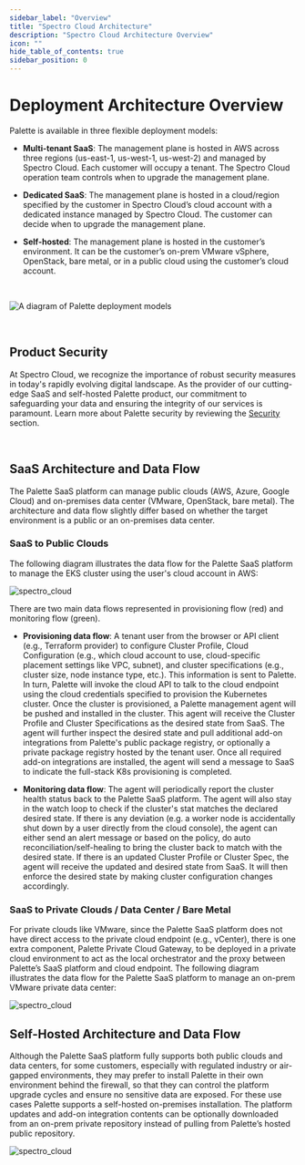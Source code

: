 ```yaml
---
sidebar_label: "Overview"
title: "Spectro Cloud Architecture"
description: "Spectro Cloud Architecture Overview"
icon: ""
hide_table_of_contents: true
sidebar_position: 0
---
```



# Deployment Architecture Overview

Palette is available in three flexible deployment models:

* **Multi-tenant SaaS**: The management plane is hosted in AWS across three regions (us-east-1, us-west-1, us-west-2) and managed by Spectro Cloud. Each customer will occupy a tenant. The Spectro Cloud operation team controls when to upgrade the management plane.

* **Dedicated SaaS**: The management plane is hosted in a cloud/region specified by the customer in Spectro Cloud’s cloud account with a dedicated instance managed by Spectro Cloud. The customer can decide when to upgrade the management plane.

* **Self-hosted**: The management plane is hosted in the customer’s environment. It can be the customer’s on-prem VMware vSphere, OpenStack, bare metal, or in a public cloud using the customer’s cloud account.

<br />

![A diagram of Palette deployment models](/architecture_architecture-overview-deployment-models.png)

<br />


## Product Security

At Spectro Cloud, we recognize the importance of robust security measures in today's rapidly evolving digital landscape. As the provider of our cutting-edge SaaS and self-hosted Palette product, our commitment to safeguarding your data and ensuring the integrity of our services is paramount. Learn more about Palette security by reviewing the [Security](/security) section.

<br />

## SaaS Architecture and Data Flow

The Palette SaaS platform can manage public clouds (AWS, Azure, Google Cloud) and on-premises data center (VMware, OpenStack, bare metal). The architecture and data flow slightly differ based on whether the target environment is a public or an on-premises data center.

### SaaS to Public Clouds

The following diagram illustrates the data flow for the Palette SaaS platform to manage the EKS cluster using the user's cloud account in AWS:


![spectro_cloud](/architecture_architecture-overview_saas.png)

There are two main data flows represented in provisioning flow (red) and monitoring flow (green).

* **Provisioning data flow**: A tenant user from the browser or API client (e.g., Terraform provider) to configure Cluster Profile, Cloud Configuration (e.g., which cloud account to use, cloud-specific placement settings like VPC, subnet), and cluster specifications (e.g., cluster size, node instance type, etc.). This information is sent to Palette. In turn, Palette will invoke the cloud API to talk to the cloud endpoint using the cloud credentials specified to provision the Kubernetes cluster. Once the cluster is provisioned, a Palette management agent will be pushed and installed in the cluster. This agent will receive the Cluster Profile and Cluster Specifications as the desired state from SaaS. The agent will further inspect the desired state and pull additional add-on integrations from Palette's public package registry, or optionally a private package registry hosted by the tenant user. Once all required add-on integrations are installed, the agent will send a message to SaaS to indicate the full-stack K8s provisioning is completed.


* **Monitoring data flow**: The agent will periodically report the cluster health status back to the Palette SaaS platform. The agent will also stay in the watch loop to check if the cluster's stat matches the declared desired state. If there is any deviation (e.g. a worker node is accidentally shut down by a user directly from the cloud console), the agent can either send an alert message or based on the policy, do auto reconciliation/self-healing to bring the cluster back to match with the desired state. If there is an updated Cluster Profile or Cluster Spec, the agent will receive the updated and desired state from SaaS. It will then enforce the desired state by making cluster configuration changes accordingly.

### SaaS to Private Clouds / Data Center / Bare Metal
For private clouds like VMware, since the Palette SaaS platform does not have direct access to the private cloud endpoint (e.g., vCenter), there is one extra component, Palette Private Cloud Gateway, to be deployed in a private cloud environment to act as the local orchestrator and the proxy between Palette’s SaaS platform and cloud endpoint. The following diagram illustrates the data flow for the Palette SaaS platform to manage an on-prem VMware private data center:


![spectro_cloud](/architecture_architecture-overview_on-prem.png)


## Self-Hosted Architecture and Data Flow
Although the Palette SaaS platform fully supports both public clouds and data centers, for some customers, especially with regulated industry or air-gapped environments, they may prefer to install Palette in their own environment behind the firewall, so that they can control the platform upgrade cycles and ensure no sensitive data are exposed. For these use cases Palette supports a self-hosted on-premises installation. The platform updates and add-on integration contents can be optionally downloaded from an on-prem private repository instead of pulling from Palette’s hosted public repository.

![spectro_cloud](/architecture_architecture-on-prem-detailed.png)
